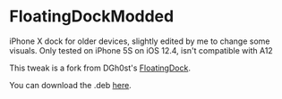 # FloatingDockModded
iPhone X dock for older devices, slightly edited by me to change some visuals. Only tested on iPhone 5S on iOS 12.4, isn't compatible with A12

This tweak is a fork from DGh0st's [FloatingDock](https://github.com/DGh0st/FloatingDock).

You can download the .deb [here](https://github.com/s0m3guy2004/FloatingDockModded/releases).
